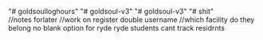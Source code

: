 "# goldsoulloghours" 
"# goldsoul-v3" 
"# goldsoul-v3" 
"# shit" 
\
//notes forlater
//work on register double username 
//which facility do they belong no blank option for ryde 
ryde students cant track residrnts 
